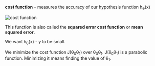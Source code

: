 **cost function** - measures the accuracy of our hypothesis function h<sub>&theta;</sub>(x)

![cost function](http://i.imgur.com/CCm4CWg.png)

This function is also called the __squared error cost function__ or __mean squared error__.

We want h<sub>&theta;</sub>(x) - y to be small.

We minimize the cost function J(&theta;<sub>0</sub>&theta;<sub>1</sub>) over &theta;<sub>0</sub>&theta;<sub>1</sub>. J(&theta;<sub>0</sub>&theta;<sub>1</sub>) is a parabolic function. 
Minimizing it means finding the value of &theta;<sub>1</sub>.
